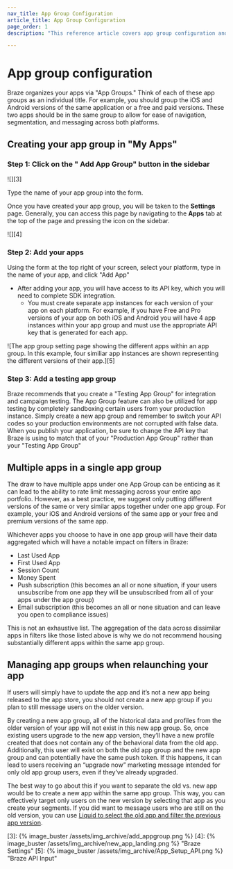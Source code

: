 ```yaml
---
nav_title: App Group Configuration
article_title: App Group Configuration
page_order: 1
description: "This reference article covers app group configuration and how to create your app group."

---
```


# App group configuration

Braze organizes your apps via "App Groups." Think of each of these app groups as an individual title. For example, you should group the iOS and Android versions of the same application or a free and paid versions. These two apps should be in the same group to allow for ease of navigation, segmentation, and messaging across both platforms.

## Creating your app group in "My Apps"

### Step 1: Click on the "<i class='icon-plus'> </i>  Add App Group" button in the sidebar

![][3]

Type the name of your app group into the form.

Once you have created your app group, you will be taken to the **Settings** page. Generally, you can access this page by navigating to the **Apps** tab at the top of the page and pressing the <i class='icon-cog'></i> icon on the sidebar.

![][4]

### Step 2: Add your apps

Using the form at the top right of your screen, select your platform, type in the name of your app, and click "Add App"

- After adding your app, you will have access to its API key, which you will need to complete SDK integration.
    - You must create separate app instances for each version of your app on each platform. For example, if you have Free and Pro versions of your app on both iOS and Android you will have 4 app instances within your app group and must use the appropriate API key that is generated for each app.

![The app group setting page showing the different apps within an app group. In this example, four similiar app instances are shown representing the different versions of their app.][5]

### Step 3: Add a testing app group

Braze recommends that you create a "Testing App Group" for integration and campaign testing. The App Group feature can also be utilized for app testing by completely sandboxing certain users from your production instance. Simply create a new app group and remember to switch your API codes so your production environments are not corrupted with false data. When you publish your application, be sure to change the API key that Braze is using to match that of your "Production App Group" rather than your "Testing App Group"

## Multiple apps in a single app group

The draw to have multiple apps under one App Group can be enticing as it can lead to the ability to rate limit messaging across your entire app portfolio. However, as a best practice, we suggest only putting different versions of the same or very similar apps together under one app group. For example, your iOS and Android versions of the same app or your free and premium versions of the same app.

Whichever apps you choose to have in one app group will have their data aggregated which will have a notable impact on filters in Braze:

- Last Used App
- First Used App
- Session Count
- Money Spent
- Push subscription (this becomes an all or none situation, if your users unsubscribe from one app they will be unsubscribed from all of your apps under the app group)
- Email subscription (this becomes an all or none situation and can leave you open to compliance issues)

This is not an exhaustive list. The aggregation of the data across dissimilar apps in filters like those listed above is why we do not recommend housing substantially different apps within the same app group.

## Managing app groups when relaunching your app

If users will simply have to update the app and it’s not a new app being released to the app store, you should not create a new app group if you plan to still message users on the older version.

By creating a new app group, all of the historical data and profiles from the older version of your app will not exist in this new app group. So, once existing users upgrade to the new app version, they’ll have a new profile created that does not contain any of the behavioral data from the old app. Additionally, this user will exist on both the old app group and the new app group and can potentially have the same push token. If this happens, it can lead to users receiving an “upgrade now” marketing message intended for only old app group users, even if they’ve already upgraded.

The best way to go about this if you want to separate the old vs. new app would be to create a new app within the same app group. This way, you can effectively target only users on the new version by selecting that app as you create your segments. If you did want to message users who are still on the old version, you can use [Liquid to select the old app and filter the previous app version](https://www.youtube.com/watch?v=Dv__RAUwamA).

[3]: {% image_buster /assets/img_archive/add_appgroup.png %}
[4]: {% image_buster /assets/img_archive/new_app_landing.png %} "Braze Settings"
[5]: {% image_buster /assets/img_archive/App_Setup_API.png %} "Braze API Input"
